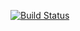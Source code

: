 [![Build Status](https://travis-ci.org/lucassabreu/openshift-next-gen.svg?branch=master)](https://travis-ci.org/lucassabreu/openshift-next-gen)
